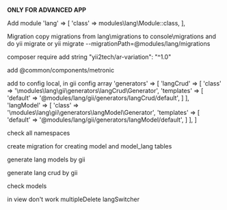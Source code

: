 **ONLY FOR ADVANCED APP**

Add module
'lang' => [
  'class' => modules\lang\Module::class,
],

Migration
copy migrations from lang\migrations to console\migrations and do yii migrate
or
yii migrate --migrationPath=@modules/lang/migrations

composer require add string
    "yii2tech/ar-variation": "^1.0"

add @common/components/metronic

add to config local, in gii config array
    'generators' => [
          'langCrud' => [
            'class' => '\modules\lang\gii\generators\langCrud\Generator',
            'templates' => [
              'default' => '@modules/lang/gii/generators/langCrud/default',
            ]
          ],
          'langModel' => [
            'class' => '\modules\lang\gii\generators\langModel\Generator',
            'templates' => [
              'default' => '@modules/lang/gii/generators/langModel/default',
            ]
          ],
        ]

check all namespaces

create migration for creating model and model_lang tables

generate lang models by gii

generate lang crud by gii

check models

in view don't work
    multipleDelete
    langSwitcher